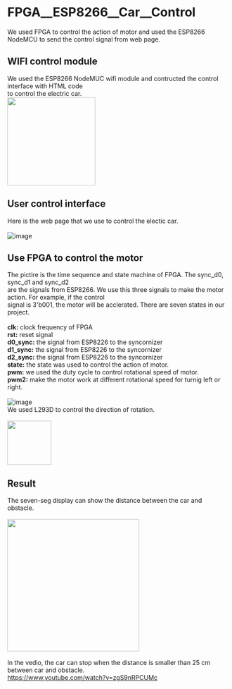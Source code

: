# FPGA__ESP8266__Car__Control
We used FPGA to control the action of motor and used the ESP8266 NodeMCU to send the control signal from web page.
<br>
## WIFI control module
We used the ESP8266 NodeMUC wifi module and contructed the control interface with HTML code<br>
to control the electric car.<br>
<img src="https://github.com/tim8557/FPGA__ESP8266__Car__Control/blob/main/images/esp8266_nodemcu.jpg" width="200" ><br>

## User control interface
Here is the web page that we use to control the electic car.<br>
<br>
![image](https://github.com/tim8557/FPGA__ESP8266__Car__Control/blob/main/images/wifi_control_interface.JPG)<br>

## Use FPGA to control the motor
The pictire is the time sequence and state machine of FPGA. The sync_d0, sync_d1 and sync_d2<br>
are the signals from ESP8266. We use this three signals to make the motor action. For example, if the control<br>
signal is 3'b001, the motor will be acclerated. There are seven states in our project.<br>
<br>
**clk:** clock frequency of FPGA<br>
**rst:** reset signal<br>
**d0_sync:** the signal from ESP8226 to the syncornizer<br>
**d1_sync:** the signal from ESP8226 to the syncornizer<br>
**d2_sync:** the signal from ESP8226 to the syncornizer<br>
**state:** the state was used to control the action of motor.<br>
**pwm:** we used the duty cycle to control rotational speed of motor.<br>
**pwm2:** make the motor work at different rotational speed for turnig left or right.<br>
<br>
![image](https://github.com/tim8557/FPGA__ESP8266__Car__Control/blob/main/images/time_sequence.JPG)
<br>
We used L293D to control the direction of rotation.<br>
<br>
<img src="https://github.com/tim8557/FPGA__ESP8266__Car__Control/blob/main/images/l293d.jpg" width="100" ><br>

## Result
The seven-seg display can show the distance between the car and obstacle.<br>
<br>
<img src="https://github.com/tim8557/FPGA__ESP8266__Car__Control/blob/main/images/result_car_control.jpg" width="300" ><br>
<br>
In the vedio, the car can stop when the distance is smaller than 25 cm between car and obstacle.<br> 
https://www.youtube.com/watch?v=zgS9nRPCUMc<br>
<br>
